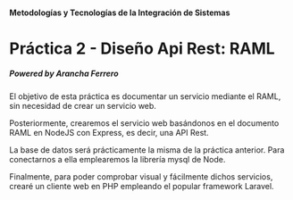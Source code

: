 #### Metodologías y Tecnologías de la Integración de Sistemas
# Práctica 2 - Diseño Api Rest: RAML

##### _Powered by Arancha Ferrero_
El objetivo de esta práctica es documentar un servicio mediante el RAML, sin necesidad de crear un servicio web. 

Posteriormente, crearemos el servicio web basándonos en el documento RAML en NodeJS con Express, es decir, una API Rest.

La base de datos será prácticamente la misma de la práctica anterior. Para conectarnos a ella emplearemos la librería mysql de Node.

Finalmente, para poder comprobar visual y fácilmente dichos servicios, crearé un cliente web en PHP empleando el popular framework Laravel.
